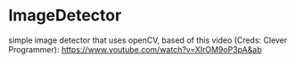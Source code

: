 # ImageDetector

simple image detector that uses openCV, based of this video (Creds: Clever Programmer):
https://www.youtube.com/watch?v=XIrOM9oP3pA&ab

